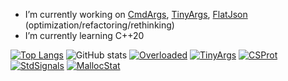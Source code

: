 - I’m currently working on [CmdArgs](https://github.com/nixman/cmdargs), [TinyArgs](https://github.com/nixman/tiny-args), [FlatJson](https://github.com/nixman/flatjson) (optimization/refactoring/rethinking)
- I’m currently learning C++20

[![Top Langs](https://github-readme-stats.vercel.app/api/top-langs/?username=nixman)](https://github.com/nixman/github-readme-stats)
![GitHub stats](https://github-readme-stats.vercel.app/api?username=nixman&show_icons=true&theme=transparent)
[![Overloaded](https://github-readme-stats.vercel.app/api/pin/?username=nixman&repo=overloaded)](https://github.com/nixman/overloaded)
[![TinyArgs](https://github-readme-stats.vercel.app/api/pin/?username=nixman&repo=tiny-args)](https://github.com/nixman/tiny-args)
[![CSProt](https://github-readme-stats.vercel.app/api/pin/?username=nixman&repo=csprot)](https://github.com/nixman/csprot)
[![StdSignals](https://github-readme-stats.vercel.app/api/pin/?username=nixman&repo=std-signals)](https://github.com/nixman/std-signals)
[![MallocStat](https://github-readme-stats.vercel.app/api/pin/?username=nixman&repo=malloc-stat)](https://github.com/nixman/malloc-stat)
